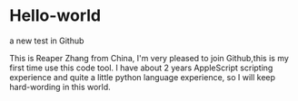 # Hello-world
a new test in Github

This is Reaper Zhang from China, I'm very pleased to join Github,this is my first time use this code tool.
I have about 2 years AppleScript scripting experience and quite a little python language experience, so I will keep hard-wording in this world.
